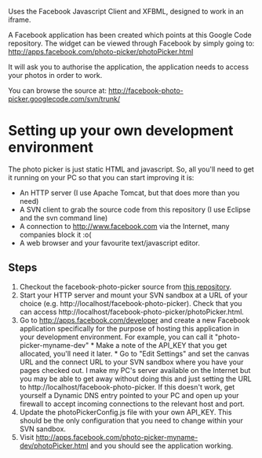 Uses the Facebook Javascript Client and XFBML, designed to work in an iframe.

A Facebook application has been created which points at this Google Code repository. The widget can be viewed through Facebook by simply going to:
http://apps.facebook.com/photo-picker/photoPicker.html

It will ask you to authorise the application, the application needs to access your photos in order to work.

You can browse the source at:
http://facebook-photo-picker.googlecode.com/svn/trunk/

# Setting up your own development environment #

The photo picker is just static HTML and javascript. So, all you'll need to get it running on your PC so that you can start improving it is:
  * An HTTP server (I use Apache Tomcat, but that does more than you need)
  * A SVN client to grab the source code from this repository (I use Eclipse and the svn command line)
  * A connection to http://www.facebook.com via the Internet, many companies block it :o(
  * A web browser and your favourite text/javascript editor.

## Steps ##

  1. Checkout the facebook-photo-picker source from [this repository](http://code.google.com/p/facebook-photo-picker/source/checkout).
  1. Start your HTTP server and mount your SVN sandbox at a URL of your choice (e.g. http://localhost/facebook-photo-picker). Check that you can access http://localhost/facebook-photo-picker/photoPicker.html.
  1. Go to http://apps.facebook.com/developer and create a new Facebook application specifically for the purpose of hosting this application in your development environment. For example, you can call it "photo-picker-myname-dev"
    * Make a note of the API\_KEY that you get allocated, you'll need it later.
    * Go to "Edit Settings" and set the canvas URL and the connect URL to your SVN sandbox where you have your pages checked out. I make my PC's server available on the Internet but you may be able to get away without doing this and just setting the URL to http://localhost/facebook-photo-picker. If this doesn't work, get yourself a Dynamic DNS entry pointed to your PC and open up your firewall to accept incoming connections to the relevant host and port.
  1. Update the photoPickerConfig.js file with your own API\_KEY. This should be the only configuration that you need to change within your SVN sandbox.
  1. Visit http://apps.facebook.com/photo-picker-myname-dev/photoPicker.html and you should see the application working.